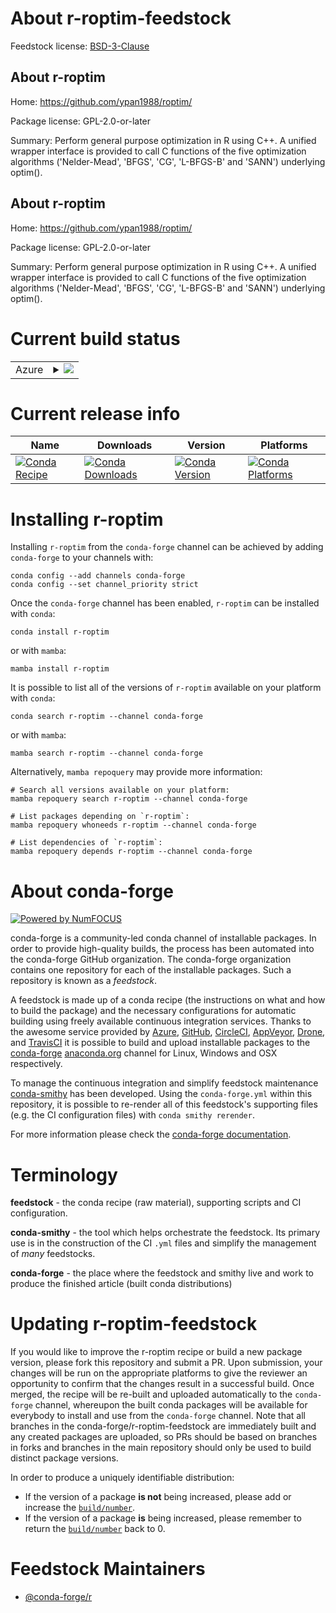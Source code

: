 About r-roptim-feedstock
========================

Feedstock license: [BSD-3-Clause](https://github.com/conda-forge/r-roptim-feedstock/blob/main/LICENSE.txt)


About r-roptim
--------------

Home: https://github.com/ypan1988/roptim/

Package license: GPL-2.0-or-later

Summary: Perform general purpose optimization in R using C++. A unified wrapper interface is provided to call C functions of the five optimization algorithms ('Nelder-Mead', 'BFGS', 'CG', 'L-BFGS-B' and 'SANN') underlying optim().

About r-roptim
--------------

Home: https://github.com/ypan1988/roptim/

Package license: GPL-2.0-or-later

Summary: Perform general purpose optimization in R using C++. A unified wrapper interface is provided to call C functions of the five optimization algorithms ('Nelder-Mead', 'BFGS', 'CG', 'L-BFGS-B' and 'SANN') underlying optim().

Current build status
====================


<table>
    
  <tr>
    <td>Azure</td>
    <td>
      <details>
        <summary>
          <a href="https://dev.azure.com/conda-forge/feedstock-builds/_build/latest?definitionId=14367&branchName=main">
            <img src="https://dev.azure.com/conda-forge/feedstock-builds/_apis/build/status/r-roptim-feedstock?branchName=main">
          </a>
        </summary>
        <table>
          <thead><tr><th>Variant</th><th>Status</th></tr></thead>
          <tbody><tr>
              <td>linux_64_r_base4.4</td>
              <td>
                <a href="https://dev.azure.com/conda-forge/feedstock-builds/_build/latest?definitionId=14367&branchName=main">
                  <img src="https://dev.azure.com/conda-forge/feedstock-builds/_apis/build/status/r-roptim-feedstock?branchName=main&jobName=linux&configuration=linux%20linux_64_r_base4.4" alt="variant">
                </a>
              </td>
            </tr><tr>
              <td>linux_64_r_base4.5</td>
              <td>
                <a href="https://dev.azure.com/conda-forge/feedstock-builds/_build/latest?definitionId=14367&branchName=main">
                  <img src="https://dev.azure.com/conda-forge/feedstock-builds/_apis/build/status/r-roptim-feedstock?branchName=main&jobName=linux&configuration=linux%20linux_64_r_base4.5" alt="variant">
                </a>
              </td>
            </tr><tr>
              <td>linux_aarch64_r_base4.4</td>
              <td>
                <a href="https://dev.azure.com/conda-forge/feedstock-builds/_build/latest?definitionId=14367&branchName=main">
                  <img src="https://dev.azure.com/conda-forge/feedstock-builds/_apis/build/status/r-roptim-feedstock?branchName=main&jobName=linux&configuration=linux%20linux_aarch64_r_base4.4" alt="variant">
                </a>
              </td>
            </tr><tr>
              <td>linux_aarch64_r_base4.5</td>
              <td>
                <a href="https://dev.azure.com/conda-forge/feedstock-builds/_build/latest?definitionId=14367&branchName=main">
                  <img src="https://dev.azure.com/conda-forge/feedstock-builds/_apis/build/status/r-roptim-feedstock?branchName=main&jobName=linux&configuration=linux%20linux_aarch64_r_base4.5" alt="variant">
                </a>
              </td>
            </tr><tr>
              <td>linux_ppc64le_r_base4.4</td>
              <td>
                <a href="https://dev.azure.com/conda-forge/feedstock-builds/_build/latest?definitionId=14367&branchName=main">
                  <img src="https://dev.azure.com/conda-forge/feedstock-builds/_apis/build/status/r-roptim-feedstock?branchName=main&jobName=linux&configuration=linux%20linux_ppc64le_r_base4.4" alt="variant">
                </a>
              </td>
            </tr><tr>
              <td>linux_ppc64le_r_base4.5</td>
              <td>
                <a href="https://dev.azure.com/conda-forge/feedstock-builds/_build/latest?definitionId=14367&branchName=main">
                  <img src="https://dev.azure.com/conda-forge/feedstock-builds/_apis/build/status/r-roptim-feedstock?branchName=main&jobName=linux&configuration=linux%20linux_ppc64le_r_base4.5" alt="variant">
                </a>
              </td>
            </tr><tr>
              <td>osx_64_r_base4.4</td>
              <td>
                <a href="https://dev.azure.com/conda-forge/feedstock-builds/_build/latest?definitionId=14367&branchName=main">
                  <img src="https://dev.azure.com/conda-forge/feedstock-builds/_apis/build/status/r-roptim-feedstock?branchName=main&jobName=osx&configuration=osx%20osx_64_r_base4.4" alt="variant">
                </a>
              </td>
            </tr><tr>
              <td>osx_64_r_base4.5</td>
              <td>
                <a href="https://dev.azure.com/conda-forge/feedstock-builds/_build/latest?definitionId=14367&branchName=main">
                  <img src="https://dev.azure.com/conda-forge/feedstock-builds/_apis/build/status/r-roptim-feedstock?branchName=main&jobName=osx&configuration=osx%20osx_64_r_base4.5" alt="variant">
                </a>
              </td>
            </tr><tr>
              <td>osx_arm64_r_base4.4</td>
              <td>
                <a href="https://dev.azure.com/conda-forge/feedstock-builds/_build/latest?definitionId=14367&branchName=main">
                  <img src="https://dev.azure.com/conda-forge/feedstock-builds/_apis/build/status/r-roptim-feedstock?branchName=main&jobName=osx&configuration=osx%20osx_arm64_r_base4.4" alt="variant">
                </a>
              </td>
            </tr><tr>
              <td>osx_arm64_r_base4.5</td>
              <td>
                <a href="https://dev.azure.com/conda-forge/feedstock-builds/_build/latest?definitionId=14367&branchName=main">
                  <img src="https://dev.azure.com/conda-forge/feedstock-builds/_apis/build/status/r-roptim-feedstock?branchName=main&jobName=osx&configuration=osx%20osx_arm64_r_base4.5" alt="variant">
                </a>
              </td>
            </tr><tr>
              <td>win_64_r_base4.4</td>
              <td>
                <a href="https://dev.azure.com/conda-forge/feedstock-builds/_build/latest?definitionId=14367&branchName=main">
                  <img src="https://dev.azure.com/conda-forge/feedstock-builds/_apis/build/status/r-roptim-feedstock?branchName=main&jobName=win&configuration=win%20win_64_r_base4.4" alt="variant">
                </a>
              </td>
            </tr><tr>
              <td>win_64_r_base4.5</td>
              <td>
                <a href="https://dev.azure.com/conda-forge/feedstock-builds/_build/latest?definitionId=14367&branchName=main">
                  <img src="https://dev.azure.com/conda-forge/feedstock-builds/_apis/build/status/r-roptim-feedstock?branchName=main&jobName=win&configuration=win%20win_64_r_base4.5" alt="variant">
                </a>
              </td>
            </tr>
          </tbody>
        </table>
      </details>
    </td>
  </tr>
</table>

Current release info
====================

| Name | Downloads | Version | Platforms |
| --- | --- | --- | --- |
| [![Conda Recipe](https://img.shields.io/badge/recipe-r--roptim-green.svg)](https://anaconda.org/conda-forge/r-roptim) | [![Conda Downloads](https://img.shields.io/conda/dn/conda-forge/r-roptim.svg)](https://anaconda.org/conda-forge/r-roptim) | [![Conda Version](https://img.shields.io/conda/vn/conda-forge/r-roptim.svg)](https://anaconda.org/conda-forge/r-roptim) | [![Conda Platforms](https://img.shields.io/conda/pn/conda-forge/r-roptim.svg)](https://anaconda.org/conda-forge/r-roptim) |

Installing r-roptim
===================

Installing `r-roptim` from the `conda-forge` channel can be achieved by adding `conda-forge` to your channels with:

```
conda config --add channels conda-forge
conda config --set channel_priority strict
```

Once the `conda-forge` channel has been enabled, `r-roptim` can be installed with `conda`:

```
conda install r-roptim
```

or with `mamba`:

```
mamba install r-roptim
```

It is possible to list all of the versions of `r-roptim` available on your platform with `conda`:

```
conda search r-roptim --channel conda-forge
```

or with `mamba`:

```
mamba search r-roptim --channel conda-forge
```

Alternatively, `mamba repoquery` may provide more information:

```
# Search all versions available on your platform:
mamba repoquery search r-roptim --channel conda-forge

# List packages depending on `r-roptim`:
mamba repoquery whoneeds r-roptim --channel conda-forge

# List dependencies of `r-roptim`:
mamba repoquery depends r-roptim --channel conda-forge
```


About conda-forge
=================

[![Powered by
NumFOCUS](https://img.shields.io/badge/powered%20by-NumFOCUS-orange.svg?style=flat&colorA=E1523D&colorB=007D8A)](https://numfocus.org)

conda-forge is a community-led conda channel of installable packages.
In order to provide high-quality builds, the process has been automated into the
conda-forge GitHub organization. The conda-forge organization contains one repository
for each of the installable packages. Such a repository is known as a *feedstock*.

A feedstock is made up of a conda recipe (the instructions on what and how to build
the package) and the necessary configurations for automatic building using freely
available continuous integration services. Thanks to the awesome service provided by
[Azure](https://azure.microsoft.com/en-us/services/devops/), [GitHub](https://github.com/),
[CircleCI](https://circleci.com/), [AppVeyor](https://www.appveyor.com/),
[Drone](https://cloud.drone.io/welcome), and [TravisCI](https://travis-ci.com/)
it is possible to build and upload installable packages to the
[conda-forge](https://anaconda.org/conda-forge) [anaconda.org](https://anaconda.org/)
channel for Linux, Windows and OSX respectively.

To manage the continuous integration and simplify feedstock maintenance
[conda-smithy](https://github.com/conda-forge/conda-smithy) has been developed.
Using the ``conda-forge.yml`` within this repository, it is possible to re-render all of
this feedstock's supporting files (e.g. the CI configuration files) with ``conda smithy rerender``.

For more information please check the [conda-forge documentation](https://conda-forge.org/docs/).

Terminology
===========

**feedstock** - the conda recipe (raw material), supporting scripts and CI configuration.

**conda-smithy** - the tool which helps orchestrate the feedstock.
                   Its primary use is in the construction of the CI ``.yml`` files
                   and simplify the management of *many* feedstocks.

**conda-forge** - the place where the feedstock and smithy live and work to
                  produce the finished article (built conda distributions)


Updating r-roptim-feedstock
===========================

If you would like to improve the r-roptim recipe or build a new
package version, please fork this repository and submit a PR. Upon submission,
your changes will be run on the appropriate platforms to give the reviewer an
opportunity to confirm that the changes result in a successful build. Once
merged, the recipe will be re-built and uploaded automatically to the
`conda-forge` channel, whereupon the built conda packages will be available for
everybody to install and use from the `conda-forge` channel.
Note that all branches in the conda-forge/r-roptim-feedstock are
immediately built and any created packages are uploaded, so PRs should be based
on branches in forks and branches in the main repository should only be used to
build distinct package versions.

In order to produce a uniquely identifiable distribution:
 * If the version of a package **is not** being increased, please add or increase
   the [``build/number``](https://docs.conda.io/projects/conda-build/en/latest/resources/define-metadata.html#build-number-and-string).
 * If the version of a package **is** being increased, please remember to return
   the [``build/number``](https://docs.conda.io/projects/conda-build/en/latest/resources/define-metadata.html#build-number-and-string)
   back to 0.

Feedstock Maintainers
=====================

* [@conda-forge/r](https://github.com/orgs/conda-forge/teams/r/)


